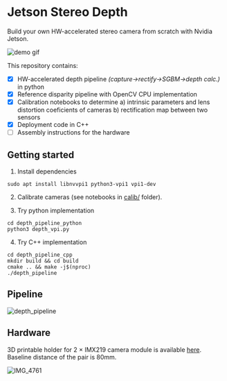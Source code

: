 # Jetson Stereo Depth

Build your own HW-accelerated stereo camera from scratch with Nvidia Jetson.

![demo gif](docs/output_disp_rgb_hstack.gif)


<!-- https://user-images.githubusercontent.com/26127866/146460871-049c93b7-6757-4c77-8cde-2b619fa015ce.mp4 -->



This repository contains:

- [x] HW-accelerated depth pipeline _(capture->rectify->SGBM->depth calc.)_ in python
- [x] Reference disparity pipeline with OpenCV CPU implementation
- [x] Calibration notebooks to determine a) intrinsic parameters and lens distortion coeficients of cameras b) rectification map between two sensors 
- [x] Deployment code in C++
- [ ] Assembly instructions for the hardware

## Getting started

1. Install dependencies
```shell
sudo apt install libnvvpi1 python3-vpi1 vpi1-dev
```

2. Calibrate cameras (see notebooks in [calib/](calib/01_intrinsics_lens_dist.ipynb) folder).

3. Try python implementation
```shell
cd depth_pipeline_python
python3 depth_vpi.py 
```

4. Try C++ implementation
```shell
cd depth_pipeline_cpp
mkdir build && cd build
cmake .. && make -j$(nproc)
./depth_pipeline
```

## Pipeline 
![depth_pipeline](https://user-images.githubusercontent.com/26127866/136469605-e870fe16-9e91-4a8c-82f9-f126b3d5d64a.png)

## Hardware

3D printable holder for 2 × IMX219 camera module is available [here](https://github.com/NVIDIA-AI-IOT/jetson-stereo-depth/blob/master/stl/stereo_front.stl). Baseline distance of the pair is 80mm.

![IMG_4761](https://user-images.githubusercontent.com/26127866/145352427-23b812aa-ef7f-4419-975a-5bb9d2ceae41.jpeg)

